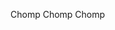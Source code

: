 Chomp Chomp Chomp
<!---
Ary999fr/Ary999fr is a ✨ special ✨ repository because its `README.md` (this file) appears on your GitHub profile.
You can click the Preview link to take a look at your changes.
--->
